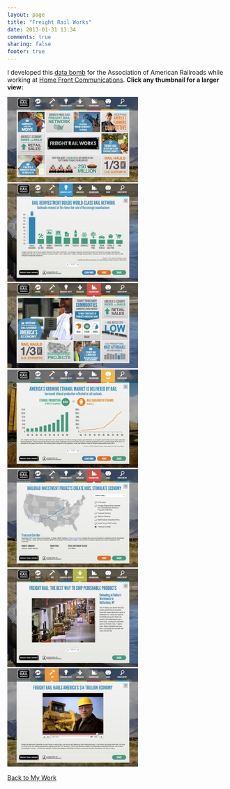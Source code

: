 ```yaml
---
layout: page
title: "Freight Rail Works"
date: 2013-01-31 13:34
comments: true
sharing: false
footer: true
---
```


I developed this [data bomb][1] for the Association of American Railroads
while working at [Home Front Communications][2]. **Click any thumbnail for a
larger view:**

[![](/images/work/freight-home-300x195.jpg)](/images/work/freight-home.jpg)
[![](/images/work/freight-chart-300x225.jpg)](/images/work/freight-chart.jpg)
[![](/images/work/freight-consumer-300x195.jpg)](/images/work/freight-consumer.jpg)
[![](/images/work/freight-data-300x225.jpg)](/images/work/freight-data.jpg)
[![](/images/work/freight-map-300x225.jpg)](/images/work/freight-map.jpg)
[![](/images/work/freight-slide-300x225.jpg)](/images/work/freight-slide.jpg)
[![](/images/work/freight-youtube-300x225.jpg)](/images/work/freight-youtube.jpg)

[Back to My Work](./index.html)

[1]: http://freightrailworks.org/
[2]: http://homefrontdc.com/
